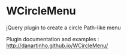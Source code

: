WCircleMenu
===========

jQuery plugin to create a circle Path-like menu

Plugin documentation and examples : http://danartinho.github.io/WCircleMenu/
